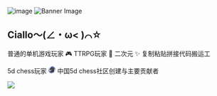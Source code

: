 ![image](https://github.com/user-attachments/assets/3f6d0eb9-64af-4b65-a965-0e9636118aa3)<!--- Banner Image --->
<img class="banner" src="https://s2.loli.net/2023/05/23/Msj5XkZtJ8fb3a7.jpg" alt="Banner Image">

<!--- Introduction Section --->
<section class="introduction">
  <h1>Ciallo～(∠・ω< )⌒☆</h1>
  <p>普通的单机游戏玩家 🎮 TTRPG玩家 🐉 二次元 ✨ 复制粘贴拼接代码搬运工 </p>
  <p>5d chess玩家 <img src="https://github.com/NKID00/chess-in-5d-stripped/blob/stripped/public/favicon-16x16.png?raw=true">  中国5d chess社区创建与主要贡献者</p>
  <img src="https://media.prts.wiki/6/6f/%E8%9A%80%E5%88%BB%E7%AB%A0_%E5%8F%AF%E9%9C%B2%E5%B8%8C%E5%B0%94%E5%B0%8F%E5%A5%96%E7%AB%A0%C2%B7%CE%B2.png">
</section>
</body>
</html>
